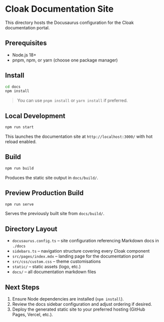 # Cloak Documentation Site

This directory hosts the Docusaurus configuration for the Cloak documentation portal.

## Prerequisites

- Node.js 18+
- pnpm, npm, or yarn (choose one package manager)

## Install

```bash
cd docs
npm install
```

> You can use `pnpm install` or `yarn install` if preferred.

## Local Development

```bash
npm run start
```

This launches the documentation site at `http://localhost:3000/` with hot reload enabled.

## Build

```bash
npm run build
```

Produces the static site output in `docs/build/`.

## Preview Production Build

```bash
npm run serve
```

Serves the previously built site from `docs/build/`.

## Directory Layout

- `docusaurus.config.ts` – site configuration referencing Markdown docs in `./docs`
- `sidebars.ts` – navigation structure covering every Cloak component
- `src/pages/index.mdx` – landing page for the documentation portal
- `src/css/custom.css` – theme customisations
- `static/` – static assets (logo, etc.)
- `docs/` – all documentation markdown files

## Next Steps

1. Ensure Node dependencies are installed (`npm install`).
2. Review the docs sidebar configuration and adjust ordering if desired.
3. Deploy the generated static site to your preferred hosting (GitHub Pages, Vercel, etc.).
